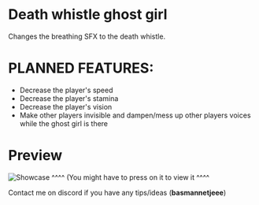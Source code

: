 # Death whistle ghost girl

Changes the breathing SFX to the death whistle.

# PLANNED FEATURES:
- Decrease the player's speed
- Decrease the player's stamina
- Decrease the player's vision
- Make other players invisible and dampen/mess up other players voices while the ghost girl is there

# Preview

![Showcase](https://github.com/basmannetjee/WhistlingGhost/assets/156799780/be6f34a0-407d-4cf6-9de1-b2d4de3e4248)
^^^^ (You might have to press on it to view it ^^^^ 

Contact me on discord if you have any tips/ideas (**basmannetjeee**)
